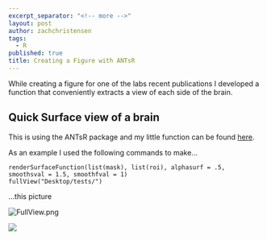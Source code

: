 ```yaml
---
excerpt_separator: "<!-- more -->"
layout: post
author: zachchristensen
tags: 
  - R
published: true
title: Creating a Figure with ANTsR
---
```

While creating a figure for one of the labs recent publications I developed a function that conveniently extracts a view of each side of the brain. 

<!-- more -->

## Quick Surface view of a brain
This is using the ANTsR package and my little function can be found [here](https://github.com/Tokazama/rft/blob/master/R/fullView.R).

As an example I used the following commands to make...
```
renderSurfaceFunction(list(mask), list(roi), alphasurf = .5, smoothsval = 1.5, smoothfval = 1)
fullView("Desktop/tests/")
```
...this picture

![FullView.png]({{site.baseurl}}/media/FullView.png)

![]({{site.baseurl}}/media/FullView.png)
